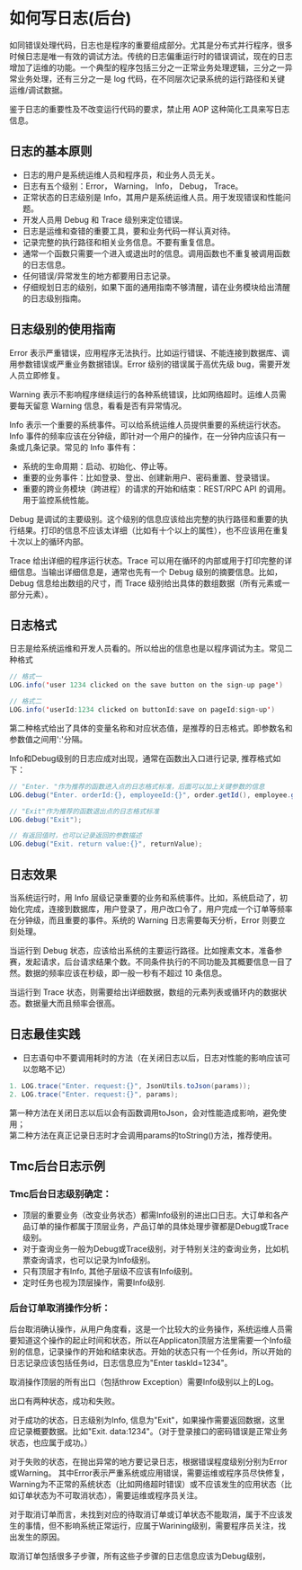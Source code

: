 # 如何写日志(后台)

如同错误处理代码，日志也是程序的重要组成部分。尤其是分布式并行程序，很多时候日志是唯一有效的调试方法。传统的日志偏重运行时的错误调试，现在的日志增加了运维的功能。一个典型的程序包括三分之一正常业务处理逻辑，三分之一异常业务处理，还有三分之一是 log 代码，在不同层次记录系统的运行路径和关键运维/调试数据。

鉴于日志的重要性及不改变运行代码的要求，禁止用 AOP 这种简化工具来写日志信息。

## 日志的基本原则

- 日志的用户是系统运维人员和程序员，和业务人员无关。
- 日志有五个级别：Error， Warning， Info， Debug， Trace。
- 正常状态的日志级别是 Info，其用户是系统运维人员。用于发现错误和性能问题。
- 开发人员用 Debug 和 Trace 级别来定位错误。
- 日志是运维和查错的重要工具，要和业务代码一样认真对待。
- 记录完整的执行路径和相关业务信息。不要有重复信息。
- 通常一个函数只需要一个进入或退出时的信息。调用函数也不重复被调用函数的日志信息。
- 任何错误/异常发生的地方都要用日志记录。
- 仔细规划日志的级别，如果下面的通用指南不够清醒，请在业务模块给出清醒的日志级别指南。

## 日志级别的使用指南

Error 表示严重错误，应用程序无法执行。比如运行错误、不能连接到数据库、调用参数错误或严重业务数据错误。Error 级别的错误属于高优先级 bug，需要开发人员立即修复。

Warning 表示不影响程序继续运行的各种系统错误，比如网络超时。运维人员需要每天留意 Warning 信息，看看是否有异常情况。

Info 表示一个重要的系统事件。可以给系统运维人员提供重要的系统运行状态。Info 事件的频率应该在分钟级，即针对一个用户的操作，在一分钟内应该只有一条或几条记录。常见的 Info 事件有：

- 系统的生命周期：启动、初始化、停止等。
- 重要的业务事件：比如登录、登出、创建新用户、密码重置、登录错误。
- 重要的跨业务模块（跨进程）的请求的开始和结束：REST/RPC API 的调用。用于监控系统性能。

Debug 是调试的主要级别。这个级别的信息应该给出完整的执行路径和重要的执行结果。打印的信息不应该太详细（比如有十个以上的属性），也不应该用在重复十次以上的循环内部。

Trace 给出详细的程序运行状态。Trace 可以用在循环的内部或用于打印完整的详细信息。当输出详细信息是，通常也先有一个 Debug 级别的摘要信息。比如，Debug 信息给出数组的尺寸，而 Trace 级别给出具体的数组数据（所有元素或一部分元素）。

## 日志格式

日志是给系统运维和开发人员看的。所以给出的信息也是以程序调试为主。常见二种格式

```java
// 格式一
LOG.info('user 1234 clicked on the save button on the sign-up page')

// 格式二
LOG.info('userId:1234 clicked on buttonId:save on pageId:sign-up')
```

第二种格式给出了具体的变量名称和对应状态值，是推荐的日志格式。即参数名和参数值之间用':'分隔。

Info和Debug级别的日志应成对出现，通常在函数出入口进行记录, 推荐格式如下：

```java
// "Enter. "作为推荐的函数进入点的日志格式标准，后面可以加上关键参数的信息
LOG.debug("Enter. orderId:{}, employeeId:{}", order.getId(), employee.getId());

// "Exit"作为推荐的函数退出点的日志格式标准
LOG.debug("Exit");

// 有返回值时，也可以记录返回的参数描述
LOG.debug("Exit. return value:{}", returnValue);
```

## 日志效果

当系统运行时，用 Info 层级记录重要的业务和系统事件。比如，系统启动了，初始化完成，连接到数据库，用户登录了，用户改口令了，用户完成一个订单等频率在分钟级，而且重要的事件。系统的 Warning 日志需要每天分析，Error 则要立刻处理。

当运行到 Debug 状态，应该给出系统的主要运行路径。比如搜素文本，准备参赛，发起请求，后台请求结果个数。不同条件执行的不同功能及其概要信息一目了然。数据的频率应该在秒级，即一般一秒有不超过 10 条信息。

当运行到 Trace 状态，则需要给出详细数据，数组的元素列表或循环内的数据状态。数据量大而且频率会很高。

## 日志最佳实践

- 日志语句中不要调用耗时的方法（在关闭日志以后，日志对性能的影响应该可以忽略不记）

```java
1. LOG.trace("Enter. request:{}", JsonUtils.toJson(params));
2. LOG.trace("Enter. request:{}", params);
```

第一种方法在关闭日志以后以会有函数调用toJson，会对性能造成影响，避免使用；  
第二种方法在真正记录日志时才会调用params的toString()方法，推荐使用。

## Tmc后台日志示例

### Tmc后台日志级别确定：

- 顶层的重要业务（改变业务状态）都需Info级别的进出口日志。大订单和各产品订单的操作都属于顶层业务，产品订单的具体处理步骤都是Debug或Trace级别。
- 对于查询业务一般为Debug或Trace级别，对于特别关注的查询业务，比如机票查询请求，也可以记录为Info级别。
- 只有顶层才有Info, 其他子层级不应该有Info级别。
- 定时任务也视为顶层操作，需要Info级别.

### 后台订单取消操作分析：

后台取消确认操作，从用户角度看，这是一个比较大的业务操作，系统运维人员需要知道这个操作的起止时间和状态，所以在Applicaton顶层方法里需要一个Info级别的信息，记录操作的开始和结束状态。开始的状态只有一个任务id，所以开始的日志记录应该包括任务id，日志信息应为"Enter taskId=1234"。

取消操作顶层的所有出口（包括throw Exception）需要Info级别以上的Log。

出口有两种状态，成功和失败。

对于成功的状态，日志级别为Info, 信息为"Exit"，如果操作需要返回数据，这里应记录概要数据。比如"Exit. data:1234"。（对于登录接口的密码错误是正常业务状态，也应属于成功。）

对于失败的状态，在抛出异常的地方要记录日志，根据错误程度级别分别为Error或Warning。 其中Error表示严重系统或应用错误，需要运维或程序员尽快修复，Warning为不正常的系统状态（比如网络超时错误）或不应该发生的应用状态（比如订单状态为不可取消状态），需要运维或程序员关注。

对于取消订单而言，未找到对应的待取消订单或订单状态不能取消，属于不应该发生的事情，但不影响系统正常运行，应属于Warining级别，需要程序员关注，找出发生的原因。

取消订单包括很多子步骤，所有这些子步骤的日志信息应该为Debug级别，
